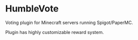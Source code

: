 
# HumbleVote
Voting plugin for Minecraft servers running Spigot/PaperMC.

Plugin has highly customizable reward system.